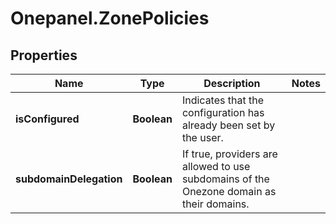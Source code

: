 # Onepanel.ZonePolicies

## Properties
Name | Type | Description | Notes
------------ | ------------- | ------------- | -------------
**isConfigured** | **Boolean** | Indicates that the configuration has already been set by the user.  | 
**subdomainDelegation** | **Boolean** | If true, providers are allowed to use subdomains of the Onezone domain as their domains. | 


